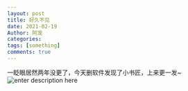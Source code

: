 ```yaml
---
layout: post
title: 好久不见
date: 2021-02-19
Author: 阿宠
categories: 
tags: [something]
comments: true
--- 
```



一眨眼居然两年没更了，今天删软件发现了小书匠，上来更一发~
![enter description here](https://www.github.com/nevercr/nevercr/raw/master/t/1601100781323_source.jpeg)
